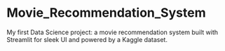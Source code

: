 # Movie_Recommendation_System
My first Data Science project: a movie recommendation system built with Streamlit for sleek UI and powered by a Kaggle dataset.
